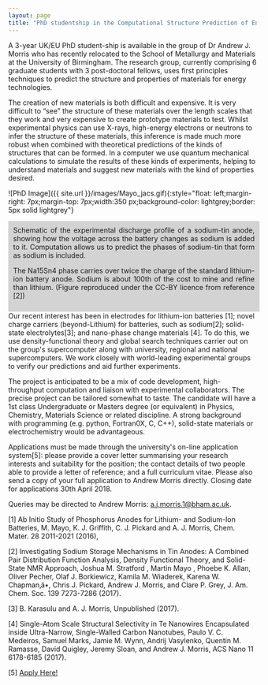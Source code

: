 ```yaml
---
layout: page
title: "PhD studentship in the Computational Structure Prediction of Energy Materials"
---
```


A 3-year UK/EU PhD student-ship is available in the group of Dr Andrew J. Morris who has recently relocated to the School of Metallurgy and Materials at the University of Birmingham.
The research group, currently comprising 6 graduate students with 3 post-doctoral fellows, uses first principles techniques to predict the structure and properties of materials for energy technologies.

The creation of new materials is both difficult and expensive. It is very difficult to “see” the structure of these materials over the length scales that they work and very expensive to create prototype materials to test. Whilst experimental physics can use X-rays, high-energy electrons or neutrons to infer the structure of these materials, this inference is made much more robust when combined with theoretical predictions of the kinds of structures that can be formed. In a computer we use quantum mechanical calculations to simulate the results of these kinds of experiments, helping to understand materials and suggest new materials with the kind of properties desired.

![PhD Image]({{ site.url }}/images/Mayo_jacs.gif){:style="float: left;margin-right: 7px;margin-top: 7px;width:350 px;background-color: lightgrey;border: 5px solid lightgrey"}

<div style="float: left;background: lightgrey;width: 490px; border: 10px solid lightgrey; text-align: justify" >
Schematic of the experimental discharge profile of a sodium-tin anode, showing how the voltage across the battery changes as sodium is added to it. Computation allows us to predict the phases of sodium-tin that form as sodium is included. 

The Na15Sn4 phase carries over twice the charge of the standard lithium-ion battery anode. Sodium is about 100th of the cost to mine and refine than lithium.
(Figure reproduced under the CC-BY licence from reference [2])
</div>

Our recent interest has been in electrodes for lithium-ion batteries [1]; novel charge carriers (beyond-Lithium) for batteries, such as sodium[2]; solid-state electrolytes[3]; and nano-phase change materials [4]. To do this, we use density-functional theory and global search techniques carrier out on the group's supercomputer along with university, regional and national supercomputers.  We work closely with world-leading experimental groups to verify our predictions and aid further experiments.

The project is anticipated to be a mix of code development, high-throughput computation and liaison with experimental collaborators.  The precise project can be tailored somewhat to taste. 
The candidate will have a 1st class Undergraduate or Masters degree (or equivalent) in Physics, Chemistry, Materials Science or related discipline. A strong background with programming (e.g. python, Fortran0X, C, C++), solid-state materials or electrochemistry would be advantageous.

Applications must be made through the university's on-line application system[5]: please provide a cover letter summarising your research interests and suitability for the position; the contact details of two people able to provide a letter of reference; and a full curriculum vitae. Please also send a copy of your full application to Andrew Morris directly. 
Closing date for applications 30th April 2018.

Queries may be directed to Andrew Morris: a.j.morris.1@bham.ac.uk. 



[1] Ab Initio Study of Phosphorus Anodes for Lithium- and Sodium-Ion Batteries, M. Mayo, K. J. Griffith, C. J. Pickard and A. J. Morris, Chem. Mater. 28 2011-2021 (2016),

[2] Investigating Sodium Storage Mechanisms in Tin Anodes: A Combined Pair Distribution Function Analysis, Density Functional Theory, and Solid-State NMR Approach, Joshua M. Stratford , Martin Mayo , Phoebe K. Allan, Oliver Pecher, Olaf J. Borkiewicz, Kamila M. Wiaderek, Karena W. Chapman‚ä•, Chris J. Pickard, Andrew J. Morris, and Clare P. Grey, J. Am. Chem. Soc. 139 7273-7286  (2017).

[3] B. Karasulu and A. J. Morris, Unpublished (2017).

[4] Single-Atom Scale Structural Selectivity in Te Nanowires Encapsulated inside Ultra-Narrow, Single-Walled Carbon Nanotubes, Paulo V. C. Medeiros, Samuel Marks, Jamie M. Wynn, Andrij Vasylenko, Quentin M. Ramasse, David Quigley, Jeremy Sloan, and Andrew J. Morris, ACS Nano 11 6178-6185 (2017).

[5] <a href="https://www.birmingham.ac.uk/postgraduate/courses/apply-pg/index.asp">Apply Here!</a>
